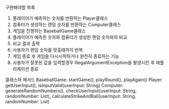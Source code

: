구현해야할 목록
1. 플레이어가 예측하는 숫자를 반환하는 Player클래스
2. 컴퓨터가 생성하는 랜덤 숫자를 반환하는 Computer클래스
3. 게임을 진행하는 BaseballGame클래스
4. 플레이어가 예측한 숫자와 컴퓨터가 생성한 랜덤 숫자와의 비교
5. 비교 결과 출력
6. 사용자가  랜덤 숫자를 맞출떄까지 반복
7. 게임 종료 후 게임을 다시시작하거나 완전히 종료하는 기능
8. 사용자가 잘못된 값을 입력할경우 IllegalArgumentException을 발생시킨 후  애플리케이션 종료

클래스와 메서드
BaseballGame: startGame(), playRound(), playAgain()
Player: getUserInput(), isInputValid(userInput: String)
Computer: generateRandomNumbers(),  checkUserInput(userInput: String, randomNumber: List<Int>),  calculateStrikeAndBall(userInput: String, randomNumber: List<Int>)

